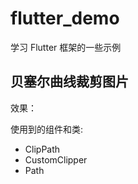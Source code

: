# flutter_demo

学习 Flutter 框架的一些示例

## 贝塞尔曲线裁剪图片

效果：

使用到的组件和类:
- ClipPath
- CustomClipper<Path>
- Path
